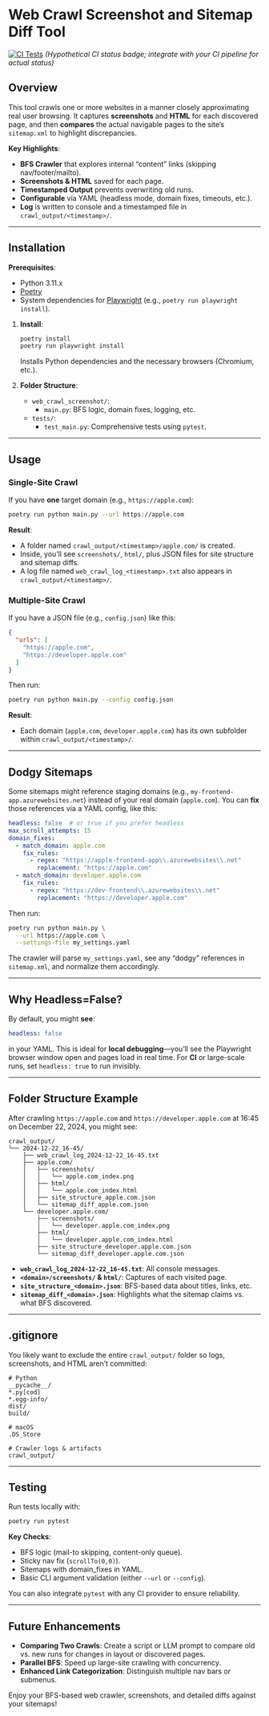 # Web Crawl Screenshot and Sitemap Diff Tool

[![CI Tests](https://img.shields.io/badge/CI-Tests%20Passing-green)](#)
*(Hypothetical CI status badge; integrate with your CI pipeline for actual status)*

## Overview

This tool crawls one or more websites in a manner closely approximating real user browsing. It captures **screenshots** and **HTML** for each discovered page, and then **compares** the actual navigable pages to the site’s `sitemap.xml` to highlight discrepancies.

**Key Highlights**:
- **BFS Crawler** that explores internal “content” links (skipping nav/footer/mailto).
- **Screenshots & HTML** saved for each page.
- **Timestamped Output** prevents overwriting old runs.
- **Configurable** via YAML (headless mode, domain fixes, timeouts, etc.).
- **Log** is written to console and a timestamped file in `crawl_output/<timestamp>/`.

---

## Installation

**Prerequisites**:
- Python 3.11.x
- [Poetry](https://python-poetry.org/)
- System dependencies for [Playwright](https://playwright.dev/) (e.g., `poetry run playwright install`).

1. **Install**:
   ```bash
   poetry install
   poetry run playwright install
   ```
   Installs Python dependencies and the necessary browsers (Chromium, etc.).

2. **Folder Structure**:
   - `web_crawl_screenshot/`:
     - `main.py`: BFS logic, domain fixes, logging, etc.
   - `tests/`:
     - `test_main.py`: Comprehensive tests using `pytest`.

---

## Usage

### Single-Site Crawl

If you have **one** target domain (e.g., `https://apple.com`):

```bash
poetry run python main.py --url https://apple.com
```

**Result**:  
- A folder named `crawl_output/<timestamp>/apple.com/` is created.  
- Inside, you’ll see `screenshots/`, `html/`, plus JSON files for site structure and sitemap diffs.  
- A log file named `web_crawl_log_<timestamp>.txt` also appears in `crawl_output/<timestamp>/`.

### Multiple-Site Crawl

If you have a JSON file (e.g., `config.json`) like this:

```json
{
  "urls": [
    "https://apple.com",
    "https://developer.apple.com"
  ]
}
```

Then run:

```bash
poetry run python main.py --config config.json
```

**Result**:  
- Each domain (`apple.com`, `developer.apple.com`) has its own subfolder within `crawl_output/<timestamp>/`.

---

## Dodgy Sitemaps

Some sitemaps might reference staging domains (e.g., `my-frontend-app.azurewebsites.net`) instead of your real domain (`apple.com`). You can **fix** those references via a YAML config, like this:

```yaml
headless: false  # or true if you prefer headless
max_scroll_attempts: 15
domain_fixes:
  - match_domain: apple.com
    fix_rules:
      - regex: "https://apple-frontend-app\\.azurewebsites\\.net"
        replacement: "https://apple.com"
  - match_domain: developer.apple.com
    fix_rules:
      - regex: "https://dev-frontend\\.azurewebsites\\.net"
        replacement: "https://developer.apple.com"
```

Then run:

```bash
poetry run python main.py \
  --url https://apple.com \
  --settings-file my_settings.yaml
```

The crawler will parse `my_settings.yaml`, see any “dodgy” references in `sitemap.xml`, and normalize them accordingly.

---

## Why Headless=False?

By default, you might **see**:

```yaml
headless: false
```

in your YAML. This is ideal for **local debugging**—you’ll see the Playwright browser window open and pages load in real time. For **CI** or large-scale runs, set `headless: true` to run invisibly.

---

## Folder Structure Example

After crawling `https://apple.com` and `https://developer.apple.com` at 16:45 on December 22, 2024, you might see:

```
crawl_output/
└── 2024-12-22_16-45/
    ├── web_crawl_log_2024-12-22_16-45.txt
    ├── apple.com/
    │   ├── screenshots/
    │   │   └── apple.com_index.png
    │   ├── html/
    │   │   └── apple.com_index.html
    │   ├── site_structure_apple.com.json
    │   └── sitemap_diff_apple.com.json
    └── developer.apple.com/
        ├── screenshots/
        │   └── developer.apple.com_index.png
        ├── html/
        │   └── developer.apple.com_index.html
        ├── site_structure_developer.apple.com.json
        └── sitemap_diff_developer.apple.com.json
```

- **`web_crawl_log_2024-12-22_16-45.txt`**: All console messages.  
- **`<domain>/screenshots/` & `html/`**: Captures of each visited page.  
- **`site_structure_<domain>.json`**: BFS-based data about titles, links, etc.  
- **`sitemap_diff_<domain>.json`**: Highlights what the sitemap claims vs. what BFS discovered.

---

## .gitignore

You likely want to exclude the entire `crawl_output/` folder so logs, screenshots, and HTML aren’t committed:

```gitignore
# Python
__pycache__/
*.py[cod]
*.egg-info/
dist/
build/

# macOS
.DS_Store

# Crawler logs & artifacts
crawl_output/
```

---

## Testing

Run tests locally with:

```bash
poetry run pytest
```

**Key Checks**:
- BFS logic (mail-to skipping, content-only queue).
- Sticky nav fix (`scrollTo(0,0)`).
- Sitemaps with domain_fixes in YAML.
- Basic CLI argument validation (either `--url` or `--config`).

You can also integrate `pytest` with any CI provider to ensure reliability.

---

## Future Enhancements

- **Comparing Two Crawls**: Create a script or LLM prompt to compare old vs. new runs for changes in layout or discovered pages.  
- **Parallel BFS**: Speed up large-site crawling with concurrency.  
- **Enhanced Link Categorization**: Distinguish multiple nav bars or submenus.  

Enjoy your BFS-based web crawler, screenshots, and detailed diffs against your sitemaps!
